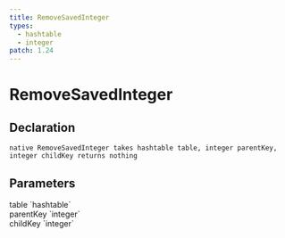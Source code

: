 ```yaml
---
title: RemoveSavedInteger
types:
  - hashtable
  - integer
patch: 1.24
---
```


# RemoveSavedInteger

## Declaration

```
native RemoveSavedInteger takes hashtable table, integer parentKey, integer childKey returns nothing
```

## Parameters
<dl>
  <dt>table `hashtable`</dt>
  <dd></dd>

  <dt>parentKey `integer`</dt>
  <dd></dd>

  <dt>childKey `integer`</dt>
  <dd></dd>
</dl>